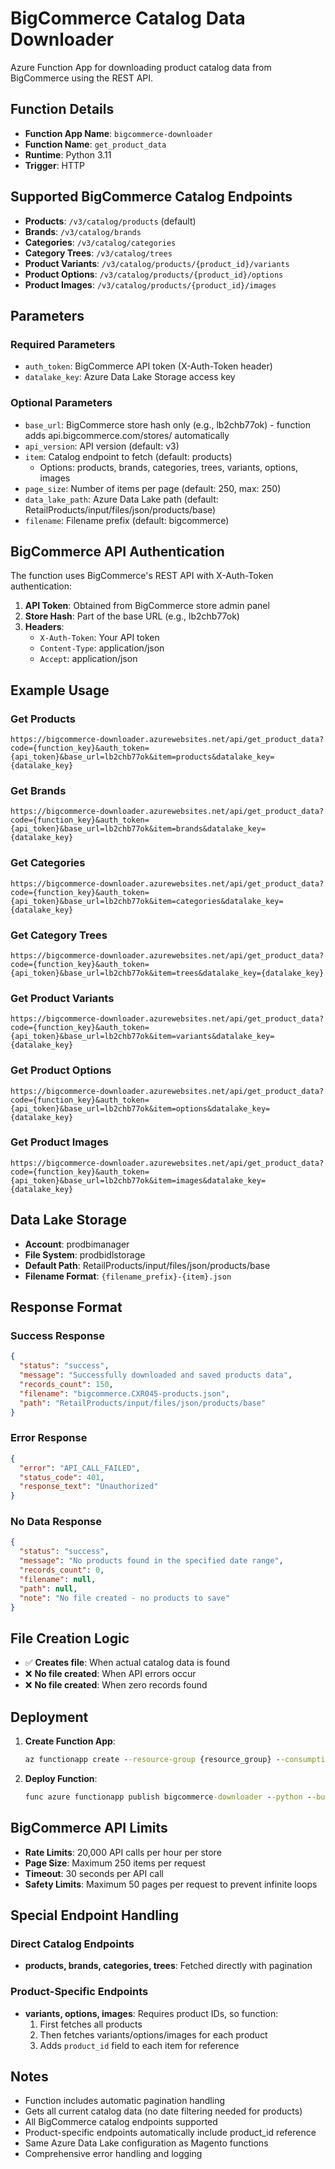# BigCommerce Catalog Data Downloader

Azure Function App for downloading product catalog data from BigCommerce using the REST API.

## Function Details

- **Function App Name**: `bigcommerce-downloader`
- **Function Name**: `get_product_data`
- **Runtime**: Python 3.11
- **Trigger**: HTTP

## Supported BigCommerce Catalog Endpoints

- **Products**: `/v3/catalog/products` (default)
- **Brands**: `/v3/catalog/brands`
- **Categories**: `/v3/catalog/categories`
- **Category Trees**: `/v3/catalog/trees`
- **Product Variants**: `/v3/catalog/products/{product_id}/variants`
- **Product Options**: `/v3/catalog/products/{product_id}/options`
- **Product Images**: `/v3/catalog/products/{product_id}/images`

## Parameters

### Required Parameters
- `auth_token`: BigCommerce API token (X-Auth-Token header)
- `datalake_key`: Azure Data Lake Storage access key

### Optional Parameters
- `base_url`: BigCommerce store hash only (e.g., lb2chb77ok) - function adds api.bigcommerce.com/stores/ automatically
- `api_version`: API version (default: v3)
- `item`: Catalog endpoint to fetch (default: products)
  - Options: products, brands, categories, trees, variants, options, images
- `page_size`: Number of items per page (default: 250, max: 250)
- `data_lake_path`: Azure Data Lake path (default: RetailProducts/input/files/json/products/base)
- `filename`: Filename prefix (default: bigcommerce)

## BigCommerce API Authentication

The function uses BigCommerce's REST API with X-Auth-Token authentication:

1. **API Token**: Obtained from BigCommerce store admin panel
2. **Store Hash**: Part of the base URL (e.g., lb2chb77ok)
3. **Headers**: 
   - `X-Auth-Token`: Your API token
   - `Content-Type`: application/json
   - `Accept`: application/json

## Example Usage

### Get Products
```
https://bigcommerce-downloader.azurewebsites.net/api/get_product_data?code={function_key}&auth_token={api_token}&base_url=lb2chb77ok&item=products&datalake_key={datalake_key}
```

### Get Brands
```
https://bigcommerce-downloader.azurewebsites.net/api/get_product_data?code={function_key}&auth_token={api_token}&base_url=lb2chb77ok&item=brands&datalake_key={datalake_key}
```

### Get Categories
```
https://bigcommerce-downloader.azurewebsites.net/api/get_product_data?code={function_key}&auth_token={api_token}&base_url=lb2chb77ok&item=categories&datalake_key={datalake_key}
```

### Get Category Trees
```
https://bigcommerce-downloader.azurewebsites.net/api/get_product_data?code={function_key}&auth_token={api_token}&base_url=lb2chb77ok&item=trees&datalake_key={datalake_key}
```

### Get Product Variants
```
https://bigcommerce-downloader.azurewebsites.net/api/get_product_data?code={function_key}&auth_token={api_token}&base_url=lb2chb77ok&item=variants&datalake_key={datalake_key}
```

### Get Product Options
```
https://bigcommerce-downloader.azurewebsites.net/api/get_product_data?code={function_key}&auth_token={api_token}&base_url=lb2chb77ok&item=options&datalake_key={datalake_key}
```

### Get Product Images
```
https://bigcommerce-downloader.azurewebsites.net/api/get_product_data?code={function_key}&auth_token={api_token}&base_url=lb2chb77ok&item=images&datalake_key={datalake_key}
```

## Data Lake Storage

- **Account**: prodbimanager
- **File System**: prodbidlstorage
- **Default Path**: RetailProducts/input/files/json/products/base
- **Filename Format**: `{filename_prefix}-{item}.json`

## Response Format

### Success Response
```json
{
  "status": "success",
  "message": "Successfully downloaded and saved products data",
  "records_count": 150,
  "filename": "bigcommerce.CXR045-products.json",
  "path": "RetailProducts/input/files/json/products/base"
}
```

### Error Response
```json
{
  "error": "API_CALL_FAILED",
  "status_code": 401,
  "response_text": "Unauthorized"
}
```

### No Data Response
```json
{
  "status": "success",
  "message": "No products found in the specified date range",
  "records_count": 0,
  "filename": null,
  "path": null,
  "note": "No file created - no products to save"
}
```

## File Creation Logic

- ✅ **Creates file**: When actual catalog data is found
- ❌ **No file created**: When API errors occur
- ❌ **No file created**: When zero records found

## Deployment

1. **Create Function App**:
   ```cmd
   az functionapp create --resource-group {resource_group} --consumption-plan-location {location} --runtime python --runtime-version 3.11 --functions-version 4 --name bigcommerce-downloader --storage-account {storage_account}
   ```

2. **Deploy Function**:
   ```cmd
   func azure functionapp publish bigcommerce-downloader --python --build remote
   ```

## BigCommerce API Limits

- **Rate Limits**: 20,000 API calls per hour per store
- **Page Size**: Maximum 250 items per request
- **Timeout**: 30 seconds per API call
- **Safety Limits**: Maximum 50 pages per request to prevent infinite loops

## Special Endpoint Handling

### Direct Catalog Endpoints
- **products, brands, categories, trees**: Fetched directly with pagination

### Product-Specific Endpoints
- **variants, options, images**: Requires product IDs, so function:
  1. First fetches all products
  2. Then fetches variants/options/images for each product
  3. Adds `product_id` field to each item for reference

## Notes

- Function includes automatic pagination handling
- Gets all current catalog data (no date filtering needed for products)
- All BigCommerce catalog endpoints supported
- Product-specific endpoints automatically include product_id reference
- Same Azure Data Lake configuration as Magento functions
- Comprehensive error handling and logging
